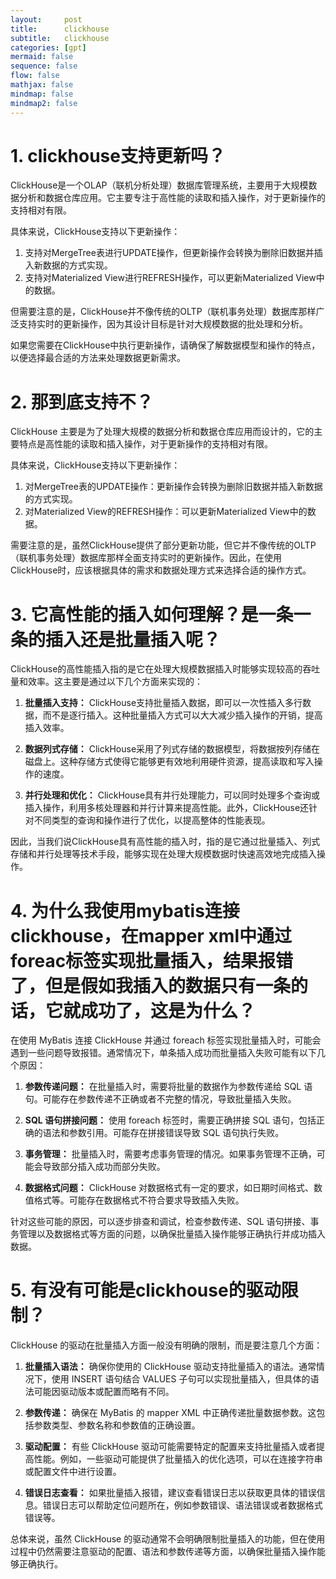 ```yaml
---
layout:     post
title:      clickhouse
subtitle:   clickhouse
categories: [gpt]
mermaid: false
sequence: false
flow: false
mathjax: false
mindmap: false
mindmap2: false
---
```


# 1. clickhouse支持更新吗？
ClickHouse是一个OLAP（联机分析处理）数据库管理系统，主要用于大规模数据分析和数据仓库应用。它主要专注于高性能的读取和插入操作，对于更新操作的支持相对有限。

具体来说，ClickHouse支持以下更新操作：
1. 支持对MergeTree表进行UPDATE操作，但更新操作会转换为删除旧数据并插入新数据的方式实现。
2. 支持对Materialized View进行REFRESH操作，可以更新Materialized View中的数据。

但需要注意的是，ClickHouse并不像传统的OLTP（联机事务处理）数据库那样广泛支持实时的更新操作，因为其设计目标是针对大规模数据的批处理和分析。

如果您需要在ClickHouse中执行更新操作，请确保了解数据模型和操作的特点，以便选择最合适的方法来处理数据更新需求。

# 2. 那到底支持不？
ClickHouse 主要是为了处理大规模的数据分析和数据仓库应用而设计的，它的主要特点是高性能的读取和插入操作，对于更新操作的支持相对有限。

具体来说，ClickHouse支持以下更新操作：
1. 对MergeTree表的UPDATE操作：更新操作会转换为删除旧数据并插入新数据的方式实现。
2. 对Materialized View的REFRESH操作：可以更新Materialized View中的数据。

需要注意的是，虽然ClickHouse提供了部分更新功能，但它并不像传统的OLTP（联机事务处理）数据库那样全面支持实时的更新操作。因此，在使用ClickHouse时，应该根据具体的需求和数据处理方式来选择合适的操作方式。

# 3. 它高性能的插入如何理解？是一条一条的插入还是批量插入呢？
ClickHouse的高性能插入指的是它在处理大规模数据插入时能够实现较高的吞吐量和效率。这主要是通过以下几个方面来实现的：

1. **批量插入支持：** ClickHouse支持批量插入数据，即可以一次性插入多行数据，而不是逐行插入。这种批量插入方式可以大大减少插入操作的开销，提高插入效率。

2. **数据列式存储：** ClickHouse采用了列式存储的数据模型，将数据按列存储在磁盘上。这种存储方式使得它能够更有效地利用硬件资源，提高读取和写入操作的速度。

3. **并行处理和优化：** ClickHouse具有并行处理能力，可以同时处理多个查询或插入操作，利用多核处理器和并行计算来提高性能。此外，ClickHouse还针对不同类型的查询和操作进行了优化，以提高整体的性能表现。

因此，当我们说ClickHouse具有高性能的插入时，指的是它通过批量插入、列式存储和并行处理等技术手段，能够实现在处理大规模数据时快速高效地完成插入操作。

# 4. 为什么我使用mybatis连接clickhouse，在mapper xml中通过foreac标签实现批量插入，结果报错了，但是假如我插入的数据只有一条的话，它就成功了，这是为什么？
在使用 MyBatis 连接 ClickHouse 并通过 foreach 标签实现批量插入时，可能会遇到一些问题导致报错。通常情况下，单条插入成功而批量插入失败可能有以下几个原因：

1. **参数传递问题：** 在批量插入时，需要将批量的数据作为参数传递给 SQL 语句。可能存在参数传递不正确或者不完整的情况，导致批量插入失败。

2. **SQL 语句拼接问题：** 使用 foreach 标签时，需要正确拼接 SQL 语句，包括正确的语法和参数引用。可能存在拼接错误导致 SQL 语句执行失败。

3. **事务管理：** 批量插入时，需要考虑事务管理的情况。如果事务管理不正确，可能会导致部分插入成功而部分失败。

4. **数据格式问题：** ClickHouse 对数据格式有一定的要求，如日期时间格式、数值格式等。可能存在数据格式不符合要求导致插入失败。

针对这些可能的原因，可以逐步排查和调试，检查参数传递、SQL 语句拼接、事务管理以及数据格式等方面的问题，以确保批量插入操作能够正确执行并成功插入数据。

# 5. 有没有可能是clickhouse的驱动限制？
ClickHouse 的驱动在批量插入方面一般没有明确的限制，而是要注意几个方面：

1. **批量插入语法：** 确保你使用的 ClickHouse 驱动支持批量插入的语法。通常情况下，使用 INSERT 语句结合 VALUES 子句可以实现批量插入，但具体的语法可能因驱动版本或配置而略有不同。

2. **参数传递：** 确保在 MyBatis 的 mapper XML 中正确传递批量数据参数。这包括参数类型、参数名称和参数值的正确设置。

3. **驱动配置：** 有些 ClickHouse 驱动可能需要特定的配置来支持批量插入或者提高性能。例如，一些驱动可能提供了批量插入的优化选项，可以在连接字符串或配置文件中进行设置。

4. **错误日志查看：** 如果批量插入报错，建议查看错误日志以获取更具体的错误信息。错误日志可以帮助定位问题所在，例如参数错误、语法错误或者数据格式错误等。

总体来说，虽然 ClickHouse 的驱动通常不会明确限制批量插入的功能，但在使用过程中仍然需要注意驱动的配置、语法和参数传递等方面，以确保批量插入操作能够正确执行。
